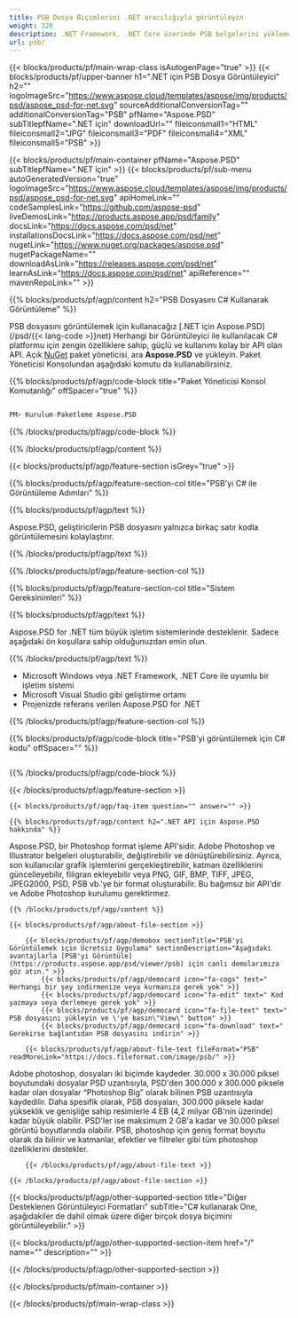```yaml
---
title: PSB Dosya Biçimlerini .NET aracılığıyla görüntüleyin
weight: 320
description: .NET Framework, .NET Core üzerinde PSB belgelerini yüklemek, oluşturmak ve görüntülemek için C# kaynak kodu.
url: psb/
---
```


{{< blocks/products/pf/main-wrap-class isAutogenPage="true" >}}
{{< blocks/products/pf/upper-banner h1=".NET için PSB Dosya Görüntüleyici" h2="" logoImageSrc="https://www.aspose.cloud/templates/aspose/img/products/psd/aspose_psd-for-net.svg" sourceAdditionalConversionTag="" additionalConversionTag="PSB" pfName="Aspose.PSD" subTitlepfName=".NET için" downloadUrl="" fileiconsmall1="HTML" fileiconsmall2="JPG" fileiconsmall3="PDF" fileiconsmall4="XML" fileiconsmall5="PSB" >}}

{{< blocks/products/pf/main-container pfName="Aspose.PSD" subTitlepfName=".NET için" >}}
{{< blocks/products/pf/sub-menu autoGeneratedVersion="true" logoImageSrc="https://www.aspose.cloud/templates/aspose/img/products/psd/aspose_psd-for-net.svg" apiHomeLink="" codeSamplesLink="https://github.com/aspose-psd" liveDemosLink="https://products.aspose.app/psd/family" docsLink="https://docs.aspose.com/psd/net" installationsDocsLink="https://docs.aspose.com/psd/net" nugetLink="https://www.nuget.org/packages/aspose.psd" nugetPackageName="" downloadAsLink="https://releases.aspose.com/psd/net" learnAsLink="https://docs.aspose.com/psd/net" apiReference="" mavenRepoLink="" >}}

{{% blocks/products/pf/agp/content h2="PSB Dosyasını C# Kullanarak Görüntüleme" %}}

 PSB dosyasını görüntülemek için kullanacağız
 [.NET için Aspose.PSD](/psd/{{< lang-code >}}net)
 Herhangi bir Görüntüleyici ile kullanılacak C# platformu için zengin özelliklere sahip, güçlü ve kullanımı kolay bir API olan API. Açık
 [NuGet](https://www.nuget.org/packages/aspose.psd)
 paket yöneticisi, ara
 **Aspose.PSD**
 ve yükleyin. Paket Yöneticisi Konsolundan aşağıdaki komutu da kullanabilirsiniz.

{{% blocks/products/pf/agp/code-block title="Paket Yöneticisi Konsol Komutanlığı" offSpacer="true" %}}

```s

PM> Kurulum-Paketleme Aspose.PSD

```

{{% /blocks/products/pf/agp/code-block %}}

{{% /blocks/products/pf/agp/content %}}

{{< blocks/products/pf/agp/feature-section isGrey="true" >}}

{{% blocks/products/pf/agp/feature-section-col title="PSB'yi C# ile Görüntüleme Adımları" %}}

{{% blocks/products/pf/agp/text %}}

 Aspose.PSD, geliştiricilerin PSB dosyasını yalnızca birkaç satır kodla görüntülemesini kolaylaştırır.

{{% /blocks/products/pf/agp/text %}}

{{% /blocks/products/pf/agp/feature-section-col %}}

{{% blocks/products/pf/agp/feature-section-col title="Sistem Gereksinimleri" %}}

{{% blocks/products/pf/agp/text %}}

 Aspose.PSD for .NET tüm büyük işletim sistemlerinde desteklenir. Sadece aşağıdaki ön koşullara sahip olduğunuzdan emin olun.

{{% /blocks/products/pf/agp/text %}}

- Microsoft Windows veya .NET Framework, .NET Core ile uyumlu bir işletim sistemi
- Microsoft Visual Studio gibi geliştirme ortamı
- Projenizde referans verilen Aspose.PSD for .NET

{{% /blocks/products/pf/agp/feature-section-col %}}

{{% blocks/products/pf/agp/code-block title="PSB'yi görüntülemek için C# kodu" offSpacer="" %}}

```s

```

{{% /blocks/products/pf/agp/code-block %}}

{{< /blocks/products/pf/agp/feature-section >}}

    {{< blocks/products/pf/agp/faq-item question="" answer="" >}}
 

<!-- aboutfile Starts -->

    {{% blocks/products/pf/agp/content h2=".NET API için Aspose.PSD hakkında" %}}

 Aspose.PSD, bir Photoshop format işleme API'sidir. Adobe Photoshop ve Illustrator belgeleri oluşturabilir, değiştirebilir ve dönüştürebilirsiniz. Ayrıca, son kullanıcılar grafik işlemlerini gerçekleştirebilir, katman özelliklerini güncelleyebilir, filigran ekleyebilir veya PNG, GIF, BMP, TIFF, JPEG, JPEG2000, PSD, PSB vb.'ye bir format oluşturabilir. Bu bağımsız bir API'dir ve Adobe Photoshop kurulumu gerektirmez.



    {{% /blocks/products/pf/agp/content %}}

    {{< blocks/products/pf/agp/about-file-section >}}

        {{< blocks/products/pf/agp/demobox sectionTitle="PSB'yi Görüntülemek için Ücretsiz Uygulama" sectionDescription="Aşağıdaki avantajlarla [PSB'yi Görüntüle](https://products.aspose.app/psd/viewer/psb) için canlı demolarımıza göz atın." >}}
            {{< blocks/products/pf/agp/democard icon="fa-cogs" text=" Herhangi bir şey indirmenize veya kurmanıza gerek yok" >}}
            {{< blocks/products/pf/agp/democard icon="fa-edit" text=" Kod yazmaya veya derlemeye gerek yok" >}}
            {{< blocks/products/pf/agp/democard icon="fa-file-text" text=" PSB dosyasını yükleyin ve \'ye basın\"View\" button" >}}
            {{< blocks/products/pf/agp/democard icon="fa-download" text=" Gerekirse bağlantıdan PSB dosyasını indirin" >}}

        {{< blocks/products/pf/agp/about-file-text fileFormat="PSB" readMoreLink="https://docs.fileformat.com/image/psb/" >}}
Adobe photoshop, dosyaları iki biçimde kaydeder. 30.000 x 30.000 piksel boyutundaki dosyalar PSD uzantısıyla, PSD'den 300.000 x 300.000 piksele kadar olan dosyalar “Photoshop Big” olarak bilinen PSB uzantısıyla kaydedilir. Daha spesifik olarak, PSB dosyaları, 300.000 piksele kadar yükseklik ve genişliğe sahip resimlerle 4 EB (4,2 milyar GB'nin üzerinde) kadar büyük olabilir. PSD'ler ise maksimum 2 GB'a kadar ve 30.000 piksel görüntü boyutlarında olabilir. PSB, photoshop için geniş format boyutu olarak da bilinir ve katmanlar, efektler ve filtreler gibi tüm photoshop özelliklerini destekler.

        {{< /blocks/products/pf/agp/about-file-text >}}

    {{< /blocks/products/pf/agp/about-file-section >}}

<!-- aboutfile Ends -->

{{< blocks/products/pf/agp/other-supported-section title="Diğer Desteklenen Görüntüleyici Formatları" subTitle="C# kullanarak One, aşağıdakiler de dahil olmak üzere diğer birçok dosya biçimini görüntüleyebilir." >}}

{{< blocks/products/pf/agp/other-supported-section-item href="/" name="" description="" >}}

{{< /blocks/products/pf/agp/other-supported-section >}}

{{< /blocks/products/pf/main-container >}}
    
{{< /blocks/products/pf/main-wrap-class >}}
